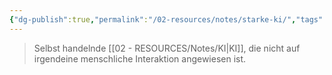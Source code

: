 ```yaml
---
{"dg-publish":true,"permalink":"/02-resources/notes/starke-ki/","tags":["AI","GFN/prüfungsrelevant/AP1/vorbereitung"],"noteIcon":"","updated":"2025-08-26T16:35:07.000+02:00"}
---
```


>Selbst handelnde [[02 - RESOURCES/Notes/KI\|KI]], die nicht auf
irgendeine menschliche Interaktion angewiesen ist.